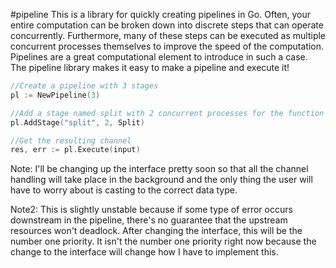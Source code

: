 #pipeline
This is a library for quickly creating pipelines in Go. Often, your entire computation can be broken down into discrete steps that can operate concurrently. Furthermore, many of these steps can be executed
as multiple concurrent processes themselves to improve the speed of the computation. Pipelines are a great computational element to introduce in such a case. The pipeline library makes it easy to make a pipeline
and execute it!

```go
//Create a pipeline with 3 stages
pl := NewPipeline(3)

//Add a stage named split with 2 concurrent processes for the function 'Split'
pl.AddStage("split", 2, Split)

//Get the resulting channel
res, err := pl.Execute(input)
```

Note: I'll be changing up the interface pretty soon so that all the channel handling will take place in the background and the only thing the user will have to worry about is casting to the correct data type.

Note2: This is slightly unstable because if some type of error occurs downstream in the pipeline, there's no guarantee that the upstream resources won't deadlock. After changing the interface, this will be the number one
priority. It isn't the number one priority right now because the change to the interface will change how I have to implement this.
